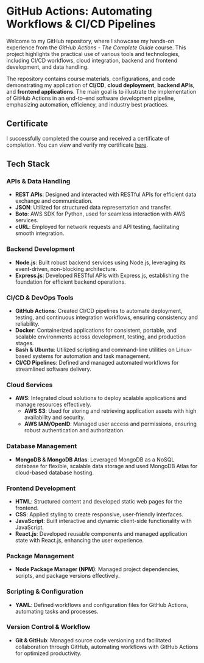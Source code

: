 # GitHub Actions: Automating Workflows & CI/CD Pipelines
Welcome to my GitHub repository, where I showcase my hands-on experience from the *GitHub Actions - The Complete Guide* course. This project highlights the practical use of various tools and technologies, including CI/CD workflows, cloud integration, backend and frontend development, and data handling.

The repository contains course materials, configurations, and code demonstrating my application of **CI/CD**, **cloud deployment**, **backend APIs**, and **frontend applications**. The main goal is to illustrate the implementation of GitHub Actions in an end-to-end software development pipeline, emphasizing automation, efficiency, and industry best practices.

## Certificate
I successfully completed the course and received a certificate of completion. You can view and verify my certificate [here](https://www.udemy.com/certificate/UC-cac11844-57ca-42c6-85c6-7bf63392a6b7/).

## Tech Stack
### APIs & Data Handling
-   **REST APIs**: Designed and interacted with RESTful APIs for efficient data exchange and communication.
-   **JSON**: Utilized for structured data representation and transfer.
-   **Boto**: AWS SDK for Python, used for seamless interaction with AWS services.
-   **cURL**: Employed for network requests and API testing, facilitating smooth integration.

### Backend Development
-   **Node.js**: Built robust backend services using Node.js, leveraging its event-driven, non-blocking architecture.
-   **Express.js**: Developed RESTful APIs with Express.js, establishing the foundation for efficient backend operations.

### CI/CD & DevOps Tools
-   **GitHub Actions**: Created CI/CD pipelines to automate deployment, testing, and continuous integration workflows, ensuring consistency and reliability.
-   **Docker**: Containerized applications for consistent, portable, and scalable environments across development, testing, and production stages.
-   **Bash & Ubuntu**: Utilized scripting and command-line utilities on Linux-based systems for automation and task management.
-   **CI/CD Pipelines**: Defined and managed automated workflows for streamlined software delivery.

### Cloud Services
-   **AWS**: Integrated cloud solutions to deploy scalable applications and manage resources effectively.
    -   **AWS S3**: Used for storing and retrieving application assets with high availability and security.
    -   **AWS IAM/OpenID**: Managed user access and permissions, ensuring robust authentication and authorization.

### Database Management
-   **MongoDB & MongoDB Atlas**: Leveraged MongoDB as a NoSQL database for flexible, scalable data storage and used MongoDB Atlas for cloud-based database hosting.

### Frontend Development
-   **HTML**: Structured content and developed static web pages for the frontend.
-   **CSS**: Applied styling to create responsive, user-friendly interfaces.
-   **JavaScript**: Built interactive and dynamic client-side functionality with JavaScript.
-   **React.js**: Developed reusable components and managed application state with React.js, enhancing the user experience.

### Package Management
-   **Node Package Manager (NPM)**: Managed project dependencies, scripts, and package versions effectively.

### Scripting & Configuration
-   **YAML**: Defined workflows and configuration files for GitHub Actions, automating tasks and processes.

### Version Control & Workflow
-   **Git & GitHub**: Managed source code versioning and facilitated collaboration through GitHub, automating workflows with GitHub Actions for optimized productivity.
